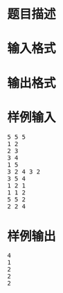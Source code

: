 

# 题目描述



# 输入格式



# 输出格式



# 样例输入


<pre>5 5 5
1 2
2 3
3 4
1 5
3 2 4 3 2
3 5 4
1 2 1
1 1 2
5 5 2
2 2 4
</pre>

# 样例输出


<pre>4
1
2
2
2
</pre>
